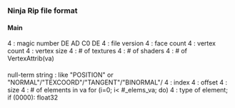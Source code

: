 ### Ninja Rip file format

#### Main
4 : magic number DE AD C0 DE
4 : file version 
4 : face count
4 : vertex count
4 : vertex size
4 : # of textures
4 : # of shaders
4 : # of VertexAttrib(va)

#### 
null-term string : like "POSITION" or "NORMAL"/"TEXCOORD"/"TANGENT"/"BINORMAL"/
4 : index
4 : offset
4 : size 
4 : # of elements in va
for (i=0; i< #_elems_va; do)
	4 : type of element; if (0000): float32
